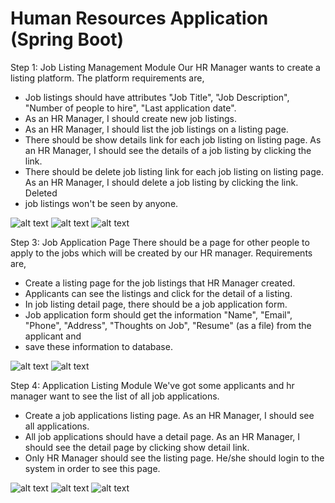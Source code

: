 
# Human Resources Application (Spring Boot)


Step 1: Job Listing Management Module
Our HR Manager wants to create a listing platform. The platform requirements are,
* Job listings should have attributes "Job Title", "Job Description", "Number of people to hire", "Last application date".
* As an HR Manager, I should create new job listings.
* As an HR Manager, I should list the job listings on a listing page.
* There should be show details link for each job listing on listing page. As an HR Manager, I should see the details of a job listing by clicking the link.
* There should be delete job listing link for each job listing on listing page. As an HR Manager, I should delete a job listing by clicking the link. Deleted
* job listings won't be seen by anyone.

![alt text](https://a.imge.to/2019/07/15/FWjPk.png)
![alt text](https://a.imge.to/2019/07/15/FWIeH.png)
![alt text](https://a.imge.to/2019/07/15/FWUhY.png)

Step 3: Job Application Page
There should be a page for other people to apply to the jobs which will be created by our HR manager. Requirements are,
* Create a listing page for the job listings that HR Manager created.
* Applicants can see the listings and click for the detail of a listing.
* In job listing detail page, there should be a job application form.
* Job application form should get the information "Name", "Email", "Phone", "Address", "Thoughts on Job", "Resume" (as a file) from the applicant and
* save these information to database.

![alt text](https://a.imge.to/2019/07/15/FWPfU.png)
![alt text](https://a.imge.to/2019/07/15/FWyIA.png)

Step 4: Application Listing Module
We've got some applicants and hr manager want to see the list of all job applications.
* Create a job applications listing page. As an HR Manager, I should see all applications.
* All job applications should have a detail page. As an HR Manager, I should see the detail page by clicking show detail link.
* Only HR Manager should see the listing page. He/she should login to the system in order to see this page.

![alt text](ttps://a.imge.to/2019/07/15/FWcLW.png)
![alt text](https://a.imge.to/2019/07/15/FW3ks.png)
![alt text](https://a.imge.to/2019/07/15/FW4CC.png)
